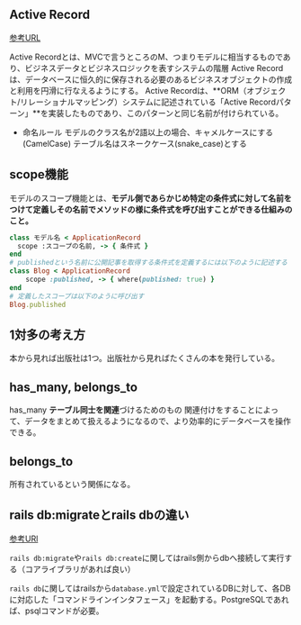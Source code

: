 ## Active Record

[参考URL](https://railsguides.jp/active_record_basics.html)

Active Recordとは、MVCで言うところのM、つまりモデルに相当するものであり、ビジネスデータとビジネスロジックを表すシステムの階層
Active Recordは、データベースに恒久的に保存される必要のあるビジネスオブジェクトの作成と利用を円滑に行なえるようにする。
Active Recordは、**ORM（オブジェクト/リレーショナルマッピング）システムに記述されている「Active Recordパターン」**を実装したものであり、このパターンと同じ名前が付けられている。

- 命名ルール
モデルのクラス名が2語以上の場合、キャメルケースにする(CamelCase)
テーブル名はスネークケース(snake_case)とする

## scope機能

モデルのスコープ機能とは、**モデル側であらかじめ特定の条件式に対して名前をつけて定義しその名前でメソッドの様に条件式を呼び出すことができる仕組みのこと。**

```ruby
class モデル名 < ApplicationRecord
  scope :スコープの名前, -> { 条件式 }
end
# publishedという名前に公開記事を取得する条件式を定義するには以下のように記述する
class Blog < ApplicationRecord
    scope :published, -> { where(published: true) }
end
# 定義したスコープは以下のように呼び出す
Blog.published
```

## 1対多の考え方

本から見れば出版社は1つ。出版社から見ればたくさんの本を発行している。

## has_many, belongs_to

has_many
**テーブル同士を関連**づけるためのもの
関連付けをすることによって、データをまとめて扱えるようになるので、より効率的にデータベースを操作できる。

## belongs_to

所有されているという関係になる。

## rails db:migrateとrails dbの違い

[参考URl](https://teratail.com/questions/157411)

`rails db:migrate`や`rails db:create`に関してはrails側からdbへ接続して実行する（コアライブラリがあれば良い）

`rails db`に関してはrailsから`database.yml`で設定されているDBに対して、各DBに対応した「コマンドラインインタフェース」を起動する。PostgreSQLであれば、psqlコマンドが必要。


